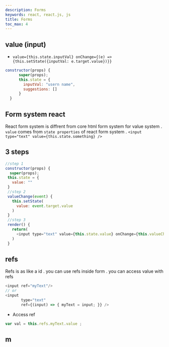 ```yaml
---
description: Forms
keywords: react, react.js, js
title: Forms
toc_max: 4
---
```



## value (input)

* `value={this.state.inputVal} onChange={(e) => {this.setState({inputVal: e.target.value})}}`

```js
constructor(props) {
      super(props);
      this.state = {
        inputVal: "usern name",
        suggestions: []
      }
  }
```

## Form system react

React form system is diffrent from core html form system for value system . `value` comes from `state properties` of react form system . `<input type="text" value={this.state.something} />`


## 3 steps

```js
//step 1
constructor(props) {
  super(props);
 this.state = {
   value: ""
 }
 //step 2
 valueChange(event) {
   this.setState(
     value: event.target.value
   )
 }
 //step 3
 render() {
   return(
     <input type="text" value={this.state.value} onChange={this.valueChange} />
   )
 }
 ```

## refs

 Refs is as like a id . you can use refs inside form . you can access value with refs

 ```js
<input ref="myText"/>
// or
<input
        type="text"
        ref={(input) => { myText = input; }} />
 ```

 * Access ref


 ```js
 var val = this.refs.myText.value ;
 ```

## m
